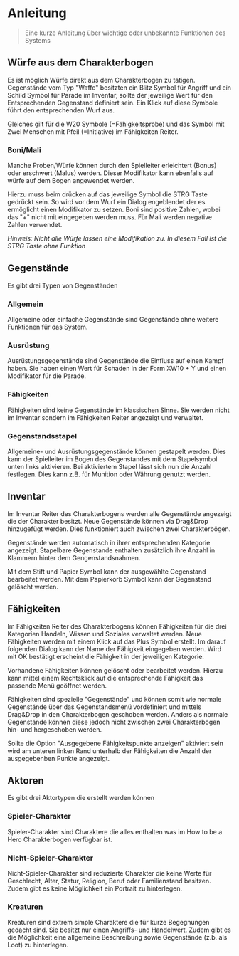 # Anleitung
> Eine kurze Anleitung über wichtige oder unbekannte Funktionen des Systems

## Würfe aus dem Charakterbogen
Es ist möglich Würfe direkt aus dem Charakterbogen zu tätigen.
Gegenstände vom Typ "Waffe" besitzten ein Blitz Symbol für Angriff und ein Schild Symbol für Parade im Inventar, sollte der jeweilige Wert für den Entsprechenden Gegenstand definiert sein. Ein Klick auf diese Symbole führt den entsprechenden Wurf aus.

Gleiches gilt für die W20 Symbole (=Fähigkeitsprobe) und das Symbol mit Zwei Menschen mit Pfeil (=Initiative) im Fähigkeiten Reiter.
### Boni/Mali
Manche Proben/Würfe können durch den Spielleiter erleichtert (Bonus) oder erschwert (Malus) werden.
Dieser Modifikator kann ebenfalls auf würfe auf dem Bogen angewendet werden.

Hierzu muss beim drücken auf das jeweilige Symbol die STRG Taste gedrückt sein. So wird vor dem Wurf ein Dialog engeblendet der es ermöglicht einen Modifikator zu setzen. Boni sind positive Zahlen, wobei das "+" nicht mit eingegeben werden muss. Für Mali werden negative Zahlen verwendet.

*Hinweis: Nicht alle Würfe lassen eine Modifikation zu. In diesem Fall ist die STRG Taste ohne Funktion*

## Gegenstände
Es gibt drei Typen von Gegenständen
### Allgemein
Allgemeine oder einfache Gegenstände sind Gegenstände ohne weitere Funktionen für das System. 
### Ausrüstung
Ausrüstungsgegenstände sind Gegenstände die Einfluss auf einen Kampf haben. Sie haben einen Wert für Schaden in der Form XW10 + Y und einen Modifikator für die Parade.
### Fähigkeiten
Fähigkeiten sind keine Gegenstände im klassischen Sinne. Sie werden nicht im Inventar sondern im Fähigkeiten Reiter angezeigt und verwaltet.
### Gegenstandsstapel
Allgemeine- und Ausrüstungsgegenstände können gestapelt werden. Dies kann der Spielleiter im Bogen des Gegenstandes mit dem Stapelsymbol unten links aktivieren. Bei aktiviertem Stapel lässt sich nun die Anzahl festlegen. Dies kann z.B. für Munition oder Währung genutzt werden.

## Inventar
Im Inventar Reiter des Charakterbogens werden alle Gegenstände angezeigt die der Charakter besitzt. Neue Gegenstände können via Drag&Drop hinzugefügt werden. Dies funktioniert auch zwischen zwei Charakterbögen.

Gegenstände werden automatisch in ihrer entsprechenden Kategorie angezeigt. Stapelbare Gegenstande enthalten zusätzlich ihre Anzahl in Klammern hinter dem Gengenstandsnahmen.

Mit dem Stift und Papier Symbol kann der ausgewählte Gegenstand bearbeitet werden. Mit dem Papierkorb Symbol kann der Gegenstand gelöscht werden.
## Fähigkeiten
Im Fähigkeiten Reiter des Charakterbogens können Fähigkeiten für die drei Kategorien Handeln, Wissen und Soziales verwaltet werden.
Neue Fähigkeiten werden mit einem Klick auf das Plus Symbol erstellt. Im darauf folgenden Dialog kann der Name der Fähigkeit eingegeben werden. Wird mit OK bestätigt erscheint die Fähigkeit in der jeweiligen Kategorie.

Vorhandene Fähigkeiten können gelöscht oder bearbeitet werden. Hierzu kann mittel einem Rechtsklick auf die entsprechende Fähigkeit das passende Menü geöffnet werden.

Fähigkeiten sind spezielle "Gegenstände" und können somit wie normale Gegenstände über das Gegenstandsmenü vordefiniert und mittels Drag&Drop in den Charakterbogen geschoben werden. Anders als normale Gegenstände können diese jedoch nicht zwischen zwei Charakterbögen hin- und hergeschoben werden.

Sollte die Option "Ausgegebene Fähigkeitspunkte anzeigen" aktiviert sein wird am unteren linken Rand unterhalb der Fähigkeiten die Anzahl der ausgegebenben Punkte angezeigt.

## Aktoren
Es gibt drei Aktortypen die erstellt werden können
### Spieler-Charakter
Spieler-Charakter sind Charaktere die alles enthalten was im How to be a Hero Charakterbogen verfügbar ist.

### Nicht-Spieler-Charakter
Nicht-Spieler-Charakter sind reduzierte Charakter die keine Werte für Geschlecht, Alter, Statur, Religion, Beruf oder Familienstand besitzen. Zudem gibt es keine Möglichkeit ein Portrait zu hinterlegen.

### Kreaturen
Kreaturen sind extrem simple Charaktere die für kurze Begegnungen gedacht sind. Sie besitzt nur einen Angriffs- und Handelwert. Zudem gibt es die Möglichkeit eine allgemeine Beschreibung sowie Gegenstände (z.b. als Loot) zu hinterlegen.